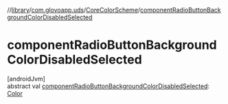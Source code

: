 //[library](../../../index.md)/[com.glovoapp.uds](../index.md)/[CoreColorScheme](index.md)/[componentRadioButtonBackgroundColorDisabledSelected](component-radio-button-background-color-disabled-selected.md)

# componentRadioButtonBackgroundColorDisabledSelected

[androidJvm]\
abstract val [componentRadioButtonBackgroundColorDisabledSelected](component-radio-button-background-color-disabled-selected.md): [Color](https://developer.android.com/reference/kotlin/androidx/compose/ui/graphics/Color.html)
